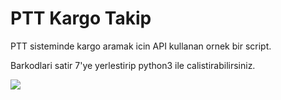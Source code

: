 # PTT Kargo Takip
PTT sisteminde kargo aramak icin API kullanan ornek bir script.

Barkodlari satir 7'ye yerlestirip python3 ile calistirabilirsiniz.

![](https://s.ave.zone/afa0.png)
